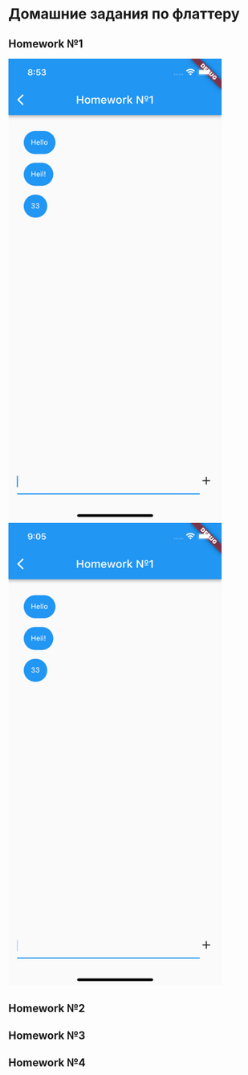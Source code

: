 # Домашние задания по флаттеру

## Homework №1

<img src="lib/images_for_readme/hw1(1).png" width="425"/> <img src="lib/images_for_readme/hw1(2).png" width="425"/>


## Homework №2

## Homework №3

## Homework №4
